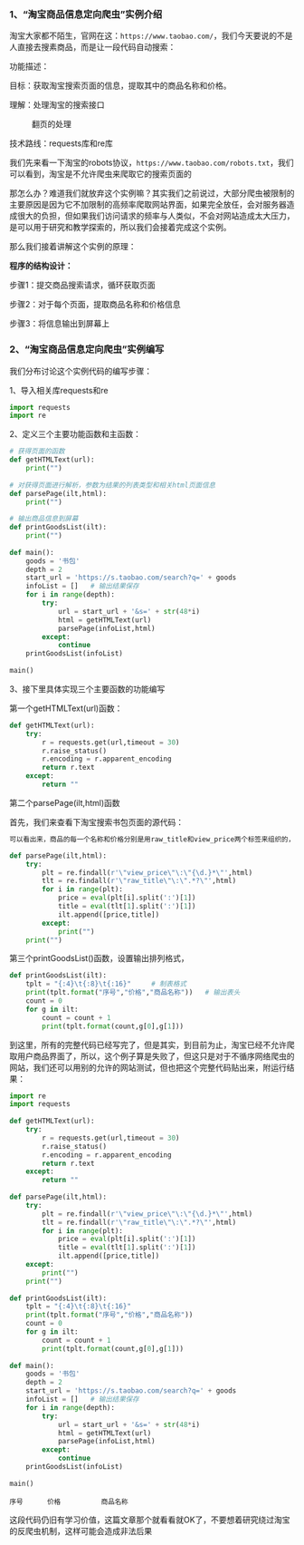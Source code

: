 ### 1、“淘宝商品信息定向爬虫”实例介绍

淘宝大家都不陌生，官网在这：`https://www.taobao.com/`，我们今天要说的不是人直接去搜素商品，而是让一段代码自动搜索：

功能描述：

目标：获取淘宝搜索页面的信息，提取其中的商品名称和价格。

理解：处理淘宝的搜索接口

          翻页的处理

技术路线：requests库和re库

我们先来看一下淘宝的robots协议，`https://www.taobao.com/robots.txt`，我们可以看到，淘宝是不允许爬虫来爬取它的搜索页面的

那怎么办？难道我们就放弃这个实例嘛？其实我们之前说过，大部分爬虫被限制的主要原因是因为它不加限制的高频率爬取网站界面，如果完全放任，会对服务器造成很大的负担，但如果我们访问请求的频率与人类似，不会对网站造成太大压力，是可以用于研究和教学探索的，所以我们会接着完成这个实例。

那么我们接着讲解这个实例的原理：

**程序的结构设计：**

步骤1：提交商品搜索请求，循环获取页面

步骤2：对于每个页面，提取商品名称和价格信息

步骤3：将信息输出到屏幕上

### 2、“淘宝商品信息定向爬虫”实例编写

我们分布讨论这个实例代码的编写步骤：

1、导入相关库requests和re


```python
import requests
import re
```

2、定义三个主要功能函数和主函数：


```python
# 获得页面的函数
def getHTMLText(url):
    print("")
 
# 对获得页面进行解析，参数为结果的列表类型和相关html页面信息
def parsePage(ilt,html):
    print("")
 
# 输出商品信息到屏幕
def printGoodsList(ilt):
    print("")
 
def main():
    goods = '书包'
    depth = 2
    start_url = 'https://s.taobao.com/search?q=' + goods
    infoList = []   # 输出结果保存
    for i in range(depth):
        try:
            url = start_url + '&s=' + str(48*i)
            html = getHTMLText(url)
            parsePage(infoList,html)
        except:
            continue
    printGoodsList(infoList)
 
main()
```

3、接下里具体实现三个主要函数的功能编写

第一个getHTMLText(url)函数：


```python
def getHTMLText(url):
    try:
        r = requests.get(url,timeout = 30)
        r.raise_status()
        r.encoding = r.apparent_encoding
        return r.text
    except:
        return ""
```

第二个parsePage(ilt,html)函数

首先，我们来查看下淘宝搜索书包页面的源代码：


```python
可以看出来，商品的每一个名称和价格分别是用raw_title和view_price两个标签来组织的，
```


```python
def parsePage(ilt,html):
    try:
        plt = re.findall(r'\"view_price\"\:\"{\d.}*\"',html)
        tlt = re.findall(r'\"raw_title\"\:\".*?\"',html)
        for i in range(plt):
            price = eval(plt[i].split(':')[1])
            title = eval(tlt[1].split(':')[1])
            ilt.append([price,title])
        except:
            print("")
    print("")
```

第三个printGoodsList()函数，设置输出排列格式，


```python
def printGoodsList(ilt):
    tplt = "{:4}\t{:8}\t{:16}"     # 制表格式
    print(tplt.format("序号","价格","商品名称"))   # 输出表头
    count = 0
    for g in ilt:
        count = count + 1
        print(tplt.format(count,g[0],g[1]))
```

到这里，所有的完整代码已经写完了，但是其实，到目前为止，淘宝已经不允许爬取用户商品界面了，所以，这个例子算是失败了，但这只是对于不循序网络爬虫的网站，我们还可以用别的允许的网站测试，但也把这个完整代码贴出来，附运行结果：


```python
import re
import requests
 
def getHTMLText(url):
    try:
        r = requests.get(url,timeout = 30)
        r.raise_status()
        r.encoding = r.apparent_encoding
        return r.text
    except:
        return ""
    
def parsePage(ilt,html):
    try:
        plt = re.findall(r'\"view_price\"\:\"{\d.}*\"',html)
        tlt = re.findall(r'\"raw_title\"\:\".*?\"',html)
        for i in range(plt):
            price = eval(plt[i].split(':')[1])
            title = eval(tlt[1].split(':')[1])
            ilt.append([price,title])
    except:
        print("")
    print("")
    
def printGoodsList(ilt):
    tplt = "{:4}\t{:8}\t{:16}"
    print(tplt.format("序号","价格","商品名称"))
    count = 0
    for g in ilt:
        count = count + 1
        print(tplt.format(count,g[0],g[1]))
        
def main():
    goods = '书包'
    depth = 2
    start_url = 'https://s.taobao.com/search?q=' + goods
    infoList = []   # 输出结果保存
    for i in range(depth):
        try:
            url = start_url + '&s=' + str(48*i)
            html = getHTMLText(url)
            parsePage(infoList,html)
        except:
            continue
    printGoodsList(infoList)
 
main()
```

    
    
    
    
    序号  	价格      	商品名称            


这段代码仍旧有学习价值，这篇文章那个就看看就OK了，不要想着研究绕过淘宝的反爬虫机制，这样可能会造成非法后果
